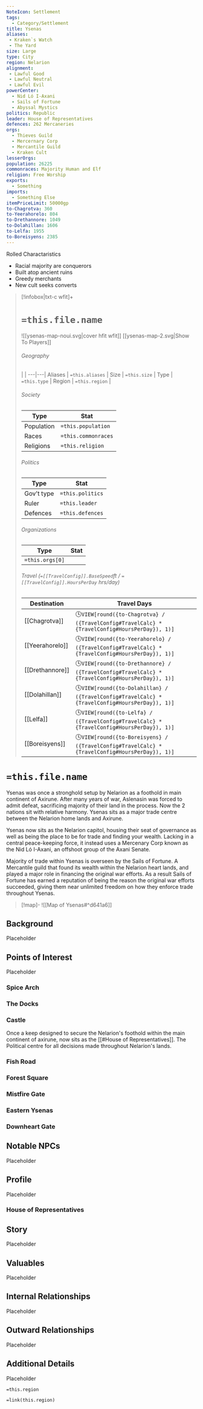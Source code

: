 ```yaml
---
NoteIcon: Settlement
tags:
  - Category/Settlement
title: Ysenas
aliases:
 - Kraken`s Watch
 - The Yard
size: Large
type: City
region: Nelarion
alignment:
 - Lawful Good
 - Lawful Neutral
 - Lawful Evil
powerCenter:
  - Nid Ló I-Axani
  - Sails of Fortune
  - Abyssal Mystics
politics: Republic
leader: House of Representatives
defences: 262 Mercaneries
orgs:
  - Thieves Guild
  - Mercernary Corp
  - Mercantile Guild
  - Kraken Cult
lesserOrgs:
population: 26225
commonraces: Majority Human and Elf
religion: Free Worship
exports:
  - Something
imports:
  - Something Else
itemPriceLimit: 50000gp
to-Chagrotva: 360
to-Yeerahorelo: 804
to-Drethannore: 1049
to-Dolahillan: 1606
to-Lelfa: 1955
to-Boreisyens: 2385
---
```


Rolled Charactaristics
 - Racial majority are conquerors
 - Built atop ancient ruins
 - Greedy merchants
 - New cult seeks converts

> [!infobox|txt-c wfit]+
> # `=this.file.name`
> ![[ysenas-map-noui.svg|cover hfit wfit]]
> [[ysenas-map-2.svg|Show To Players]]
> ###### Geography
>  |   |
> ---|---|
> Aliases | `=this.aliases` |
> Size | `=this.size` |
> Type | `=this.type` |
> Region | `=this.region` |
>
> ###### Society
> Type |  Stat |
> ---|---|
> Population | `=this.population` |
> Races | `=this.commonraces` |
> Religions | `=this.religion`  |
> 
> ###### Politics
> Type |  Stat |
> ---|---|
> Gov't type | `=this.politics` |
> Ruler | `=this.leader` |
> Defences | `=this.defences` |
> 
> ###### Organizations
> Type |  Stat |
> ---|---|
> `=this.orgs[0]` | |
> 
> ###### Travel (`=[[TravelConfig]].BaseSpeed`ft / `=[[TravelConfig]].HoursPerDay` hrs/day)
> Destination |  Travel Days  |
> ---|---|
> [[Chagrotva]] | 🕓`VIEW[round({to-Chagrotva} / ({TravelConfig#TravelCalc} * {TravelConfig#HoursPerDay}), 1)]` |
> [[Yeerahorelo]] | 🕓`VIEW[round({to-Yeerahorelo} / ({TravelConfig#TravelCalc} * {TravelConfig#HoursPerDay}), 1)]` |
> [[Drethannore]] | 🕓`VIEW[round({to-Drethannore} / ({TravelConfig#TravelCalc} * {TravelConfig#HoursPerDay}), 1)]` |
> [[Dolahillan]] | 🕓`VIEW[round({to-Dolahillan} / ({TravelConfig#TravelCalc} * {TravelConfig#HoursPerDay}), 1)]` |
> [[Lelfa]] | 🕓`VIEW[round({to-Lelfa} / ({TravelConfig#TravelCalc} * {TravelConfig#HoursPerDay}), 1)]` |
> [[Boreisyens]] | 🕓`VIEW[round({to-Boreisyens} / ({TravelConfig#TravelCalc} * {TravelConfig#HoursPerDay}), 1)]` |

# `=this.file.name`

Ysenas was once a stronghold setup by Nelarion as a foothold in main continent of Axirune. After many years of war, Aslenasin was forced to admit defeat, sacrificing majority of their land in the process. Now the 2 nations sit with relative harmony. Ysenas sits as a major trade centre between the Nelarion home lands and Axirune.

Ysenas now sits as the Nelarion capitol, housing their seat of governance as well as being the place to be for trade and finding your wealth. Lacking in a central peace-keeping force, it instead uses a Mercenary Corp known as the Nid Ló I-Axani, an offshoot group of the Axani Senate. 

Majority of trade within Ysenas is overseen by the Sails of Fortune. A Mercantile guild that found its wealth within the Nelarion heart lands, and played a major role in financing the original war efforts. As a result Sails of Fortune has earned a reputation of being the reason the original war efforts succeeded, giving them near unlimited freedom on how they enforce trade throughout Ysenas.

>[!map]-
>![[Map of Ysenas#^d641a6]]

## Background
Placeholder

## Points of Interest
Placeholder

### Spice Arch

### The Docks

### Castle

Once a keep designed to secure the Nelarion's foothold within the main continent of axirune, now sits as the [[#House of Representatives]]. The Political centre for all decisions made throughout Nelarion's lands.

### Fish Road

### Forest Square

### Mistfire Gate

### Eastern Ysenas

### Downheart Gate

## Notable NPCs
Placeholder

## Profile
Placeholder

### House of Representatives

## Story
Placeholder

## Valuables
Placeholder

## Internal Relationships
Placeholder

## Outward Relationships
Placeholder

## Additional Details
Placeholder

`=this.region`


`=link(this.region)`
